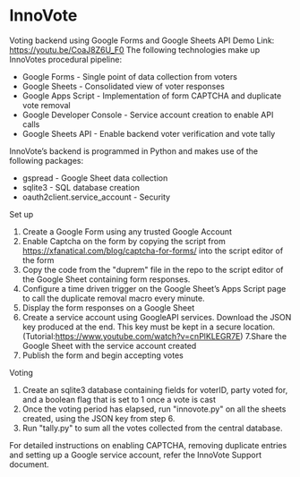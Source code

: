 # InnoVote
Voting backend using Google Forms and Google Sheets API
Demo Link: https://youtu.be/CoaJ8Z6U_F0
The following technologies make up InnoVotes procedural pipeline:
* Google Forms - Single point of data collection from voters
* Google Sheets - Consolidated view of voter responses
* Google Apps Script - Implementation of form CAPTCHA and duplicate vote removal
* Google Developer Console - Service account creation to enable API calls
* Google Sheets API - Enable backend voter verification and vote tally

InnoVote’s  backend is programmed in Python and makes use of the following packages:
* gspread - Google Sheet data collection
* sqlite3 - SQL database creation
* oauth2client.service_account - Security


Set up
1. Create a Google Form using any trusted Google Account
2. Enable Captcha on the form by copying the script from https://xfanatical.com/blog/captcha-for-forms/ into the script editor of the form
3. Copy the code from the "duprem" file in the repo to the script editor of the Google Sheet containing form responses.
4. Configure a time driven trigger on the Google Sheet’s Apps Script page to call the duplicate removal macro every minute.
5. Display the form responses on a Google Sheet
6. Create a service account using GoogleAPI services. Download the JSON key produced at the end. This key must be kept in a secure location.
(Tutorial:https://www.youtube.com/watch?v=cnPlKLEGR7E)
7.Share the Google Sheet with the service account created
8. Publish the form and begin accepting votes

Voting
1. Create an sqlite3 database containing fields for voterID, party voted for, and a boolean flag that is set to 1 once a vote is cast
2. Once the voting period has elapsed, run "innovote.py" on all the sheets created, using the JSON key from step 6.
3. Run "tally.py" to sum all the votes collected from the central database.

For detailed instructions on enabling CAPTCHA, removing duplicate entries and setting up a Google service account, refer the InnoVote Support document.
